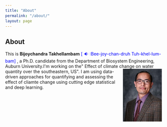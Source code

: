 ```yaml
---
title: "About"
permalink: "/about/"
layout: page
---
```


## About

This is **Bijoychandra Takhellambam** <span style="color:blue"> [ :sound: :Bee-joy-chan-druh Tuh-khel-lum-bam] </span>, a Ph.D. candidate from the Department of Biosystem Engineering, Auburn University.I'm working on the" Effect of climate change on water quantity over the southeastern, US".<img align="right" src="profile.jpg"> I am using data-driven approaches for quantifying and assessing the effect of cliamte change using cutting edge statistical and deep learning.


